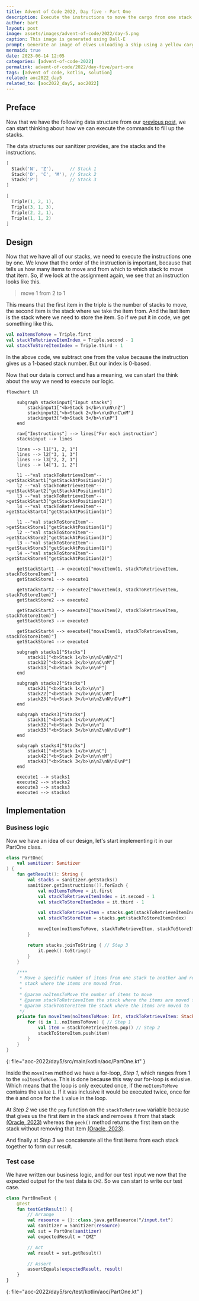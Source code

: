 ```yaml
---
title: Advent of Code 2022, Day five - Part One
description: Execute the instructions to move the cargo from one stack to another.
author: bart
layout: post
image: assets/images/advent-of-code/2022/day-5.png
caption: This image is generated using Dall-E
prompt: Generate an image of elves unloading a ship using a yellow cargo crane in a minimalistic flat style
mermaid: true
date: 2023-06-14 12:05
categories: [advent-of-code-2022]
permalink: advent-of-code/2022/day-five/part-one
tags: [advent of code, kotlin, solution]
related: aoc2022_day5
related_to: [aoc2022_day5, aoc2022]
---
```


## Preface

Now that we have the following data structure from our [previous post](./2023-06-07-sanitizer.md), we can start thinking about how we can execute the commands to fill up the stacks.

The data structures our sanitizer provides, are the stacks and the instructions.

```kotlin
[
  Stack('N', 'Z'),      // Stack 1
  Stack('D', 'C', 'M'), // Stack 2
  Stack('P')            // Stack 3
]
```

```kotlin
[
  Triple(1, 2, 1),
  Triple(3, 1, 3),
  Triple(2, 2, 1),
  Triple(1, 1, 2)
]
```

## Design

Now that we have all of our stacks, we need to execute the instructions one by one. We know that the order of the instruction is important, because that tells us how many items to move and from which to which stack to move that item. So, if we look at the assignment again, we see that an instruction looks like this.

> move 1 from 2 to 1

This means that the first item in the triple is the number of stacks to move, the second item is the stack where we take the item from. And the last item is the stack where we need to store the item. So if we put it in code, we get something like this.

```kotlin
val noItemsToMove = Triple.first
val stackToRetrieveItemIndex = Triple.second - 1
val stackToStoreItemIndex = Triple.third - 1
```

In the above code, we subtract one from the value because the instruction gives us a 1-based stack number. But our index is 0-based.

Now that our data is correct and has a meaning, we can start the think about the way we need to execute our logic.

```mermaid
flowchart LR

    subgraph stacksinput["Input stacks"]
        stackinput1["<b>Stack 1</b>\n\nN\nZ"]
        stackinput2["<b>Stack 2</b>\n\nD\nC\nM"]
        stackinput3["<b>Stack 3</b>\n\nP"]
    end

    raw["Instructions"] --> lines["For each instruction"]
    stacksinput --> lines

    lines --> l1["1, 2, 1"]
    lines --> l2["3, 1, 3"]
    lines --> l3["2, 2, 1"]
    lines --> l4["1, 1, 2"]

    l1 --"val stackToRetrieveItem"-->getStackStart1["getStackAtPosition(2)"]
    l2 --"val stackToRetrieveItem"-->getStackStart2["getStackAtPosition(1)"]
    l3 --"val stackToRetrieveItem"-->getStackStart3["getStackAtPosition(2)"]
    l4 --"val stackToRetrieveItem"-->getStackStart4["getStackAtPosition(1)"]

    l1 --"val stackToStoreItem"-->getStackStore1["getStackAtPosition(1)"]
    l2 --"val stackToStoreItem"-->getStackStore2["getStackAtPosition(3)"]
    l3 --"val stackToStoreItem"-->getStackStore3["getStackAtPosition(1)"]
    l4 --"val stackToStoreItem"-->getStackStore4["getStackAtPosition(2)"]

    getStackStart1 --> execute1["moveItem(1, stackToRetrieveItem, stackToStoreItem)"]
    getStackStore1 --> execute1

    getStackStart2 --> execute2["moveItem(3, stackToRetrieveItem, stackToStoreItem)"]
    getStackStore2 --> execute2

    getStackStart3 --> execute3["moveItem(2, stackToRetrieveItem, stackToStoreItem)"]
    getStackStore3 --> execute3

    getStackStart4 --> execute4["moveItem(1, stackToRetrieveItem, stackToStoreItem)"]
    getStackStore4 --> execute4

    subgraph stacks1["Stacks"]
        stack11["<b>Stack 1</b>\n\nD\nN\nZ"]
        stack12["<b>Stack 2</b>\n\nC\nM"]
        stack13["<b>Stack 3</b>\n\nP"]
    end

    subgraph stacks2["Stacks"]
        stack21["<b>Stack 1</b>\n\n"]
        stack22["<b>Stack 2</b>\n\nC\nM"]
        stack23["<b>Stack 3</b>\n\nZ\nN\nD\nP"]
    end

    subgraph stacks3["Stacks"]
        stack31["<b>Stack 1</b>\n\nM\nC"]
        stack32["<b>Stack 2</b>\n\n"]
        stack33["<b>Stack 3</b>\n\nZ\nN\nD\nP"]
    end

    subgraph stacks4["Stacks"]
        stack41["<b>Stack 1</b>\n\nC"]
        stack42["<b>Stack 2</b>\n\n\nM"]
        stack43["<b>Stack 3</b>\n\nZ\nN\nD\nP"]
    end

    execute1 --> stacks1
    execute2 --> stacks2
    execute3 --> stacks3
    execute4 --> stacks4

```

## Implementation

### Business logic

Now we have an idea of our design, let's start implementing it in our PartOne class.

```kotlin
class PartOne(
    val sanitizer: Sanitizer
) {
    fun getResult(): String {
        val stacks = sanitizer.getStacks()
        sanitizer.getInstructions()?.forEach {
            val noItemsToMove = it.first
            val stackToRetrieveItemIndex = it.second - 1
            val stackToStoreItemIndex = it.third - 1

            val stackToRetrieveItem = stacks.get(stackToRetrieveItemIndex)
            val stackToStoreItem = stacks.get(stackToStoreItemIndex)

            moveItem(noItemsToMove, stackToRetrieveItem, stackToStoreItem)
        }

        return stacks.joinToString { // Step 3
            it.peek().toString()
        }
    }

    /***
     * Move a specific number of items from one stack to another and remove them from the
     * stack where the items are moved from.
     *
     * @param noItemsToMove the number of items to move
     * @param stackToRetrieveItem the stack where the items are moved from
     * @param stackToStoreItem the stack where the items are moved to
     */
    private fun moveItem(noItemsToMove: Int, stackToRetrieveItem: Stack<Char>, stackToStoreItem: Stack<Char>) {
        for (i in 1..noItemsToMove) { // Step 1
            val item = stackToRetrieveItem.pop() // Step 2
            stackToStoreItem.push(item)
        }
    }
}
```
{: file="aoc-2022/day5/src/main/kotlin/aoc/PartOne.kt" }

Inside the `moveItem` method we have a for-loop, _Step 1_, which ranges from 1 to the `noItemsToMove`. This is done because this way our for-loop is exlusive. Which means that the loop is only executed once, if the `noItemsToMove` contains the value `1`. If it was inclusive it would be executed twice, once for the `0` and once for the `1` value in the loop.

At _Step 2_ we use the `pop` function on the `stackToRetrieve` variable because that gives us the first item in the stack and removes it from that stack [(Oracle, 2023)](https://docs.oracle.com/javase/8/docs/api/java/util/Stack.html#pop--) whereas the `peek()` method returns the first item on the stack without removing that item [(Oracle, 2023)](https://docs.oracle.com/javase/8/docs/api/java/util/Stack.html#peek--).

And finally at _Step 3_ we concatenate all the first items from each stack together to form our result.

### Test case

We have written our business logic, and for our test input we now that the expected output for the test data is `CMZ`. So we can start to write our test case.

```kotlin
class PartOneTest {
    @Test
    fun testGetResult() {
        // Arrange
        val resource = {}::class.java.getResource("/input.txt")
        val sanitizer = Sanitizer(resource)
        val sut = PartOne(sanitizer)
        val expectedResult = "CMZ"

        // Act
        val result = sut.getResult()

        // Assert
        assertEquals(expectedResult, result)
    }
}
```
{: file="aoc-2022/day5/src/test/kotlin/aoc/PartOne.kt" }

